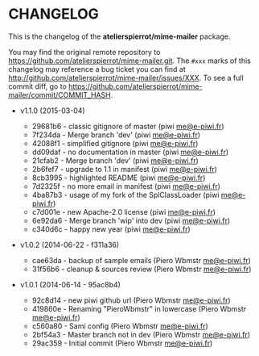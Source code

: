 # CHANGELOG

This is the changelog of the **atelierspierrot/mime-mailer** package.

You may find the original remote repository to <https://github.com/atelierspierrot/mime-mailer.git>.
The `#xxx` marks of this changelog may reference a bug ticket you can find at 
<http://github.com/atelierspierrot/mime-mailer/issues/XXX>. To see a full commit diff, 
go to <https://github.com/atelierspierrot/mime-mailer/commit/COMMIT_HASH>.

* v1.1.0 (2015-03-04)

    * 29681b6 - classic gitignore of master (piwi <me@e-piwi.fr>)
    * 7f234da - Merge branch 'dev' (piwi <me@e-piwi.fr>)
    * 42088f1 - simplified gitignore (piwi <me@e-piwi.fr>)
    * dd09daf - no documentation in master (piwi <me@e-piwi.fr>)
    * 21cfab2 - Merge branch 'dev' (piwi <me@e-piwi.fr>)
    * 2b6fef7 - upgrade to 1.1 in manifest (piwi <me@e-piwi.fr>)
    * 8cb3995 - highlighted README (piwi <me@e-piwi.fr>)
    * 7d2325f - no more email in manifest (piwi <me@e-piwi.fr>)
    * 4ba87b3 - usage of my fork of the SplClassLoader (piwi <me@e-piwi.fr>)
    * c7d001e - new Apache-2.0 license (piwi <me@e-piwi.fr>)
    * 6e92da6 - Merge branch 'wip' into dev (piwi <me@e-piwi.fr>)
    * c340d6c - happy new year (piwi <me@e-piwi.fr>)

* v1.0.2 (2014-06-22 - f311a36)

    * cae63da - backup of sample emails (Piero Wbmstr <me@e-piwi.fr>)
    * 31f56b6 - cleanup & sources review (Piero Wbmstr <me@e-piwi.fr>)

* v1.0.1 (2014-06-14 - 95ac8b4)

    * 92c8d14 - new piwi github url (Piero Wbmstr <me@e-piwi.fr>)
    * 419860e - Renaming "PieroWbmstr" in lowercase (Piero Wbmstr <me@e-piwi.fr>)
    * c560a80 - Sami config (Piero Wbmstr <me@e-piwi.fr>)
    * 2bf54a3 - Master branch not in dev (Piero Wbmstr <me@e-piwi.fr>)
    * 29ac359 - Initial commit (Piero Wbmstr <me@e-piwi.fr>)
